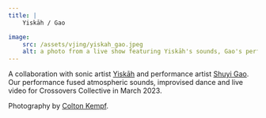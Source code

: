 ```yaml
---
title: | 
    Yiskāh / Gao

image:
    src: /assets/vjing/yiskah_gao.jpeg
    alt: a photo from a live show featuring Yiskāh's sounds, Gao's performance art and Monty's live visuals
---
```

A collaboration with sonic artist [Yiskāh][website] and performance artist [Shuyi Gao][website2]. Our performance fused atmospheric sounds, improvised dance and live video for Crossovers Collective in March 2023.

Photography by [Colton Kempf][website3].

[website]: https://www.jessicabeechey.co.uk/yisk%C4%81h
[website2]: https://www.instagram.com/tender_228/
[website3]: https://www.coltonkempf.com/
